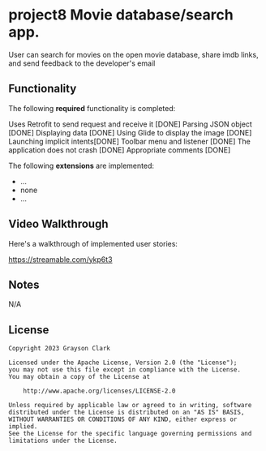 # project8 Movie database/search app.

User can search for movies on the open movie database, share imdb links, and send feedback to the developer's email

## Functionality

The following **required** functionality is completed:

Uses Retrofit to send request and receive it [DONE]
Parsing JSON object [DONE]
Displaying data [DONE]
Using Glide to display the image [DONE]
Launching implicit intents[DONE]
Toolbar menu and listener [DONE]
The application does not crash [DONE]
Appropriate comments [DONE]

The following **extensions** are implemented:

* ...
* none
* ...

## Video Walkthrough

Here's a walkthrough of implemented user stories:

https://streamable.com/ykp6t3

## Notes

N/A

## License

    Copyright 2023 Grayson Clark

    Licensed under the Apache License, Version 2.0 (the "License");
    you may not use this file except in compliance with the License.
    You may obtain a copy of the License at

        http://www.apache.org/licenses/LICENSE-2.0

    Unless required by applicable law or agreed to in writing, software
    distributed under the License is distributed on an "AS IS" BASIS,
    WITHOUT WARRANTIES OR CONDITIONS OF ANY KIND, either express or implied.
    See the License for the specific language governing permissions and
    limitations under the License.
